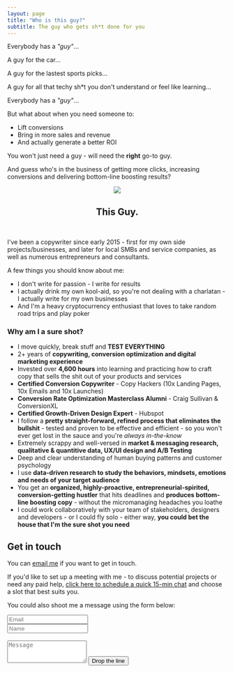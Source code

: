 ```yaml
---
layout: page
title: "Who is this guy?"
subtitle: The guy who gets sh*t done for you
---
```


Everybody has a *"guy"*...

A guy for the car... 

A guy for the lastest sports picks...

A guy for all that techy sh*t you don't understand or feel like learning... 

Everybody has a *"guy"*...

But what about when you need someone to: 

- Lift conversions 
- Bring in more sales and revenue 
- And actually generate a better ROI 

You won't just need a guy - will need the **right** go-to guy.

And guess who's in the business of getting more clicks, increasing conversions and delivering bottom-line boosting results?

<p style="text-align:center"><img src="http://jakelarue.github.io/img/thisguy2.png"/></p>

<h2 style="text-align: center;" markdown="1">This Guy.</h2>
<br>


I've been a copywriter since early 2015 - first for my own side projects/businesses, and later for local SMBs and service companies, as well as numerous entrepreneurs and consultants. 

A few things you should know about me:

- I don't write for passion - I write for results
- I actually drink my own kool-aid, so you're not dealing with a charlatan - I actually write for my own businesses
- And I'm a heavy cryptocurrency enthusiast that loves to take random road trips and play poker


### Why am I a sure shot?


- I move quickly, break stuff and **TEST EVERYTHING**
- 2+ years of **copywriting, conversion optimization and digital marketing experience**
- Invested over **4,600 hours** into learning and practicing how to craft copy that sells the shit out of your products and services 
- **Certified Conversion Copywriter** - Copy Hackers (10x Landing Pages, 10x Emails and 10x Launches)
- **Conversion Rate Optimization Masterclass Alumni** - Craig Sullivan & ConversionXL
- **Certified Growth-Driven Design Expert** - Hubspot
- I follow a **pretty straight-forward, refined process that eliminates the bullshit** - tested and proven to be effective and efficient - so you won't ever get lost in the sauce and you're *always in-the-know*
- Extremely scrappy and well-versed in **market & messaging research, qualitative & quantitive data, UX/UI design and A/B Testing**
- Deep and clear understanding of human buying patterns and customer psychology 
- I use **data-driven research to study the behaviors, mindsets, emotions and needs of your target audience**
- You get an **organized, highly-proactive, entrepreneurial-spirited, conversion-getting hustler** that hits deadlines and **produces bottom-line boosting copy** - without the micromanaging headaches you loathe 
- I could work collaboratively with your team of stakeholders, designers and developers - or I could fly solo - either way, **you could bet the house that I'm the sure shot you need** 


## Get in touch


You can <a href="mailto:jakeforcopy@gmail.com?subject=What's up, Jake?">email me</a> if you want to get in touch.

If you'd like to set up a meeting with me - to discuss potential projects or need any paid help, <a href="https://calendly.com/getjake/quickchat">click here to schedule a quick 15-min chat</a> and choose a slot that best suits you. 

You could also shoot me a message using the form below:

<form action="https://formspree.io/jakeforcopy@gmail.com" method="POST" class="form" id="contact-form">

<div class="row">
<div class="col-xs-6">
<input type="email" name="_replyto" class="form-control input-lg" placeholder="Email" title="Email">
</div>
<div class="col-xs-6">
<input type="text" name="name" class="form-control input-lg" placeholder="Name" title="Name">
</div>
<br>
</div>
<input type="hidden" name="_subject" value="New submission from jakelarue.github.io">
<textarea type="text" name="content" class="form-control input-lg" placeholder="Message" title="Message" required="required" rows="3"></textarea>
<input type="text" name="_gotcha" style="display:none">
<input type="hidden" name="_next" value="./aboutme?message=Your message was sent successfully, thanks!">
<button type="submit" class="btn btn-lg btn-primary">Drop the line</button>


</form>
